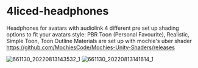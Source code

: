 # 4liced-headphones
 Headphones for avatars with audiolink
 4 different pre set up shading options to fit your avatars style:
 PBR Toon (Personal Favourite),
 Realistic,
 Simple Toon,
 Toon Outline
Materials are set up with mochie's uber shader
https://github.com/MochiesCode/Mochies-Unity-Shaders/releases

![661130_20220813143532_1](https://user-images.githubusercontent.com/95102992/184494560-f0d7ca51-7d07-462d-bd59-e65df1f3c7f1.png)
![661130_20220813141614_1](https://user-images.githubusercontent.com/95102992/184494562-f2f2d9e7-1ea3-4512-a6fa-7783846fe0e1.png)
